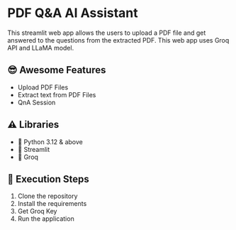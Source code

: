 # PDF Q&A AI Assistant

This streamlit web app allows the users to upload a PDF file and get answered to the questions from the extracted PDF. This web app uses Groq API and LLaMA model. 


## :sunglasses: Awesome Features
* Upload PDF Files
* Extract text from PDF Files
* QnA Session

## :warning: Libraries 
* :snake: Python 3.12 & above
* :stars: Streamlit
* :rainbow: Groq

## :wrench: Execution Steps
1. Clone the repository
2. Install the requirements
3. Get Groq Key 
4. Run the application 





